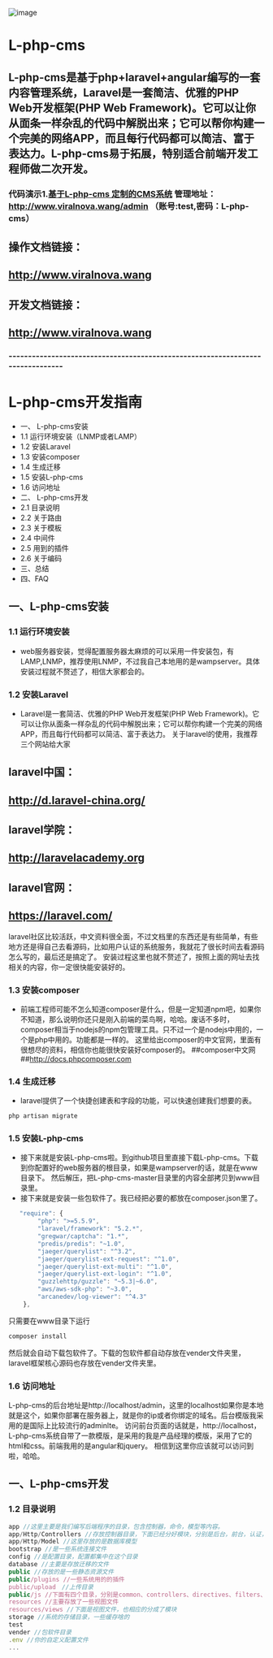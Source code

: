 

![image](https://github.com/lovelife10000/L-php-cms/raw/master/public/upload/image/preview.jpg)
     
# L-php-cms
## L-php-cms是基于php+laravel+angular编写的一套内容管理系统，Laravel是一套简洁、优雅的PHP Web开发框架(PHP Web Framework)。它可以让你从面条一样杂乱的代码中解脱出来；它可以帮你构建一个完美的网络APP，而且每行代码都可以简洁、富于表达力。L-php-cms易于拓展，特别适合前端开发工程师做二次开发。

### 代码演示1.[基于L-php-cms 定制的CMS系统](http://www.viralnova.wang) 管理地址：http://www.viralnova.wang/admin  （账号:test,密码：L-php-cms）

## 操作文档链接：
## http://www.viralnova.wang
## 开发文档链接：
## http://www.viralnova.wang


### -------------------------------------------------------------------------------

# L-php-cms开发指南
- 一、 L-php-cms安装
- 1.1 运行环境安装（LNMP或者LAMP）
- 1.2 安装Laravel
- 1.3 安装composer
- 1.4 生成迁移
- 1.5 安装L-php-cms
- 1.6 访问地址
- 二、 L-php-cms开发
- 2.1 目录说明
- 2.2 关于路由	
- 2.3 关于模板	
- 2.4 中间件	
- 2.5 用到的插件	
- 2.6 关于编码	
- 三、总结
- 四、FAQ	

## 一、L-php-cms安装
### 1.1 运行环境安装
- web服务器安装，觉得配置服务器太麻烦的可以采用一件安装包，有LAMP,LNMP，推荐使用LNMP，不过我自己本地用的是wampserver。具体安装过程就不赘述了，相信大家都会的。

### 1.2 安装Laravel
- Laravel是一套简洁、优雅的PHP Web开发框架(PHP Web Framework)。它可以让你从面条一样杂乱的代码中解脱出来；它可以帮你构建一个完美的网络APP，而且每行代码都可以简洁、富于表达力。
关于laravel的使用，我推荐三个网站给大家
## laravel中国：
## http://d.laravel-china.org/
## laravel学院：
## http://laravelacademy.org
## laravel官网：
## https://laravel.com/
laravel社区比较活跃，中文资料很全面，不过文档里的东西还是有些简单，有些地方还是得自己去看源码，比如用户认证的系统服务，我就花了很长时间去看源码怎么写的，最后还是搞定了。
安装过程这里也就不赘述了，按照上面的网址去找相关的内容，你一定很快能安装好的。

### 1.3 安装composer
- 前端工程师可能不怎么知道composer是什么，但是一定知道npm吧，如果你不知道，那么说明你还只是刚入前端的菜鸟啊，哈哈。废话不多时，composer相当于nodejs的npm包管理工具。只不过一个是nodejs中用的，一个是php中用的。功能都是一样的。
这里给出composer的中文官网，里面有很想尽的资料，相信你也能很快安装好composer的。
##composer中文网
##http://docs.phpcomposer.com

### 1.4 生成迁移
- laravel提供了一个快捷创建表和字段的功能，可以快速创建我们想要的表。
```sh
php artisan migrate
```

### 1.5 安装L-php-cms
- 接下来就是安装L-php-cms啦。到github项目里直接下载L-php-cms。下载到你配置好的web服务器的根目录，如果是wampserver的话，就是在www目录下。
然后解压，把L-php-cms-master目录里的内容全部拷贝到www目录里。
- 接下来就是安装一些包软件了。我已经把必要的都放在composer.json里了。
```js
   "require": {
        "php": ">=5.5.9",
        "laravel/framework": "5.2.*",
        "gregwar/captcha": "1.*",
        "predis/predis": "~1.0",
        "jaeger/querylist": "^3.2",
        "jaeger/querylist-ext-request": "^1.0",
        "jaeger/querylist-ext-multi": "^1.0",
        "jaeger/querylist-ext-login": "^1.0",
        "guzzlehttp/guzzle": "~5.3|~6.0",
        "aws/aws-sdk-php": "~3.0",
        "arcanedev/log-viewer": "^4.3"
    },
```
只需要在www目录下运行
```sh
composer install
```
然后就会自动下载包软件了。下载的包软件都自动存放在vender文件夹里，laravel框架核心源码也存放在vender文件夹里。

### 1.6 访问地址
L-php-cms的后台地址是http://localhost/admin，这里的localhost如果你是本地就是这个，如果你部署在服务器上，就是你的ip或者你绑定的域名。后台模版我采用的是国际上比较流行的adminlte。
访问前台页面的话就是，http://localhost，L-php-cms系统自带了一款模版，是采用的我是产品经理的模版，采用了它的html和css。前端我用的是angular和jquery。
相信到这里你应该就可以访问到啦，哈哈。

## 一、L-php-cms开发
### 1.2 目录说明
```js
app //这里主要是我们编写后端程序的目录，包含控制器，命令，模型等内容。
app/Http/Controllers //存放控制器目录，下面已经分好模块，分别是后台，前台，认证，和安装
app/Http/Model //这里存放的是数据库模型
bootstrap //是一些系统连接文件
config //是配置目录，配置都集中在这个目录
database //主要是存放迁移的文件
public //存放的是一些静态资源文件
public/plugins //一些系统用的的插件
public/upload　//上传目录
public/js //下面有四个目录，分别是common、controllers、directives、filters、services
resources //主要存放了一些视图文件
resources/views //下面是视图文件，也相应的分成了模块
storage //系统的存储目录，一些缓存啥的
test
vender //包软件目录
.env //你的自定义配置文件
...
```

